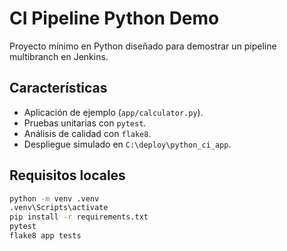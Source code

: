 # CI Pipeline Python Demo

Proyecto mínimo en Python diseñado para demostrar un pipeline multibranch en Jenkins.

## Características

- Aplicación de ejemplo (`app/calculator.py`).
- Pruebas unitarias con `pytest`.
- Análisis de calidad con `flake8`.
- Despliegue simulado en `C:\deploy\python_ci_app`.

## Requisitos locales

```bash
python -m venv .venv
.venv\Scripts\activate
pip install -r requirements.txt
pytest
flake8 app tests
```